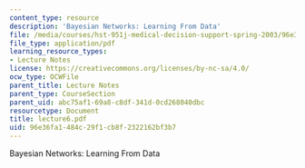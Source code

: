 ```yaml
---
content_type: resource
description: 'Bayesian Networks: Learning From Data'
file: /media/courses/hst-951j-medical-decision-support-spring-2003/96e36fa1484c29f1cb8f2322162bf3b7_lecture6.pdf
file_type: application/pdf
learning_resource_types:
- Lecture Notes
license: https://creativecommons.org/licenses/by-nc-sa/4.0/
ocw_type: OCWFile
parent_title: Lecture Notes
parent_type: CourseSection
parent_uid: abc75af1-69a8-c8df-341d-0cd268040dbc
resourcetype: Document
title: lecture6.pdf
uid: 96e36fa1-484c-29f1-cb8f-2322162bf3b7
---
```

Bayesian Networks: Learning From Data